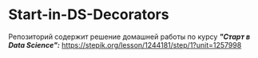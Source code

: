 # Start-in-DS-Decorators
Репозиторий содержит решение домашней работы по курсу **_"Старт в Data Science":_** https://stepik.org/lesson/1244181/step/1?unit=1257998
